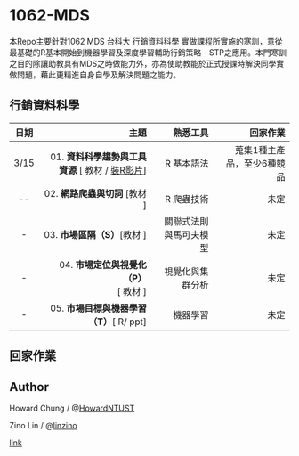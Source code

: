 


# 1062-MDS
本Repo主要針對1062  MDS  台科大 行銷資料科學 實做課程所實施的寒訓，意從最基礎的R基本開始到機器學習及深度學習輔助行銷策略 - STP之應用。本門寒訓之目的除讓助教具有MDS之時做能力外，亦為使助教能於正式授課時解決同學實做問題，藉此更精進自身自學及解決問題之能力。


## 行銷資料科學
| 日期   | 主題 | 熟悉工具 | 回家作業|
|:-------------:|-------------:| -------------:| -------------:| 
| 3/15 |01. <strong>資料科學趨勢與工具資源</strong> [ 教材 /   [裝R影片](https://www.youtube.com/watch?v=-FIGt2JuQmE&list=PLRwlRpYDDfLAIcufU_tcGEAI3DbngMrY_)]| R 基本語法 | 蒐集1種主產品，至少6種競品
|--| 02. <strong>網路爬蟲與切詞</strong> [教材  ]|R 爬蟲技術 |未定|
|-| 03. <strong> 市場區隔（S）</strong>[教材 ]| 關聯式法則與馬可夫模型 |未定|
|-| 04. <strong>市場定位與視覺化（P）</strong><br />[ 教材 ]| 視覺化與集群分析 |未定|
|-| 05. <strong>市場目標與機器學習（T）</strong>[ R/ ppt]|機器學習|未定|


## 回家作業

	
## Author
Howard Chung / @[HowardNTUST](https://github.com/HowardNTUST)

Zino Lin / @[linzino](https://github.com/linzion)

[link](http://vincentarelbundock.github.io/Rdatasets/csv/ISLR/Carseats.csv) 
